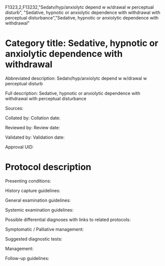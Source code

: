 F1323,2,F13232,"Sedatv/hyp/anxiolytc depend w w/drawal w perceptual disturb", "Sedative, hypnotic or anxiolytic dependence with withdrawal with perceptual disturbance","Sedative, hypnotic or anxiolytic dependence with withdrawal"
# Category title: Sedative, hypnotic or anxiolytic dependence with withdrawal

Abbreviated description: Sedatv/hyp/anxiolytc depend w w/drawal w perceptual disturb

Full description: Sedative, hypnotic or anxiolytic dependence with withdrawal with perceptual disturbance

Sources:

Collated by:
Collation date:

Reviewed by:
Review date:

Validated by:
Validation date:

Approval UID:

# Protocol description

Presenting conditions:

History capture guidelines:

General examination guidelines:

Systemic examination guidelines:

Possible differential diagnoses with links to related protocols:

Symptomatic / Palliative management:

Suggested diagnostic tests:

Management:

Follow-up guidelines:
